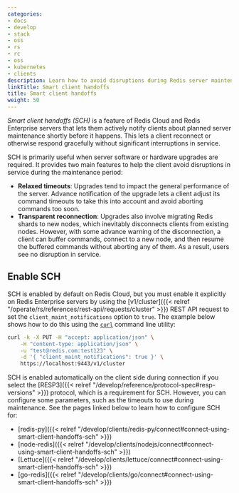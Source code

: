 ```yaml
---
categories:
- docs
- develop
- stack
- oss
- rs
- rc
- oss
- kubernetes
- clients
description: Learn how to avoid disruptions during Redis server maintenance.
linkTitle: Smart client handoffs
title: Smart client handoffs
weight: 50
---
```


*Smart client handoffs (SCH)* is a feature of Redis Cloud and
Redis Enterprise servers that lets them actively notify clients
about planned server maintenance shortly before it happens. This
lets a client reconnect or otherwise respond gracefully without significant
interruptions in service.

SCH is primarily useful when server software or hardware upgrades
are required. It provides two main features to help the
client avoid disruptions in service during the maintenance period:

-   **Relaxed timeouts**: Upgrades tend to impact the general performance of the server.
    Advance notification of the upgrade lets a client adjust its command
    timeouts to take this into account and avoid aborting commands too soon.
-   **Transparent reconnection**: Upgrades also involve migrating
    Redis shards to new nodes, which inevitably disconnects clients from
    existing nodes. However, with some advance warning of the disconnection,
    a client can buffer commands, connect to a new node, and then resume
    the buffered commands without aborting any of them. As a result, users
    see no disruption in service.

## Enable SCH

SCH is enabled by default on Redis Cloud, but you must enable it
explicitly on Redis Enterprise servers by using the
[v1/cluster]({{< relref "/operate/rs/references/rest-api/requests/cluster" >}})
REST API request to set the `client_maint_notifications` option to `true`.
The example below shows how to do this using the
[`curl`](https://curl.se/) command line utility:

```bash
curl -k -X PUT -H "accept: application/json" \
    -H "content-type: application/json" \
    -u "test@redis.com:test123" \
    -d '{ "client_maint_notifications": true }' \
    https://localhost:9443/v1/cluster
```

SCH is enabled automatically on the client side during connection
if you select the [RESP3]({{< relref "/develop/reference/protocol-spec#resp-versions" >}})
protocol, which is a requirement for SCH. However, you can
configure some parameters, such as the timeouts to use
during maintenance.
See the pages linked below to learn how to configure SCH for:

- [redis-py]({{< relref "/develop/clients/redis-py/connect#connect-using-smart-client-handoffs-sch" >}})
- [node-redis]({{< relref "/develop/clients/nodejs/connect#connect-using-smart-client-handoffs-sch" >}})
- [Lettuce]({{< relref "/develop/clients/lettuce/connect#connect-using-smart-client-handoffs-sch" >}})
- [go-redis]({{< relref "/develop/clients/go/connect#connect-using-smart-client-handoffs-sch" >}})
